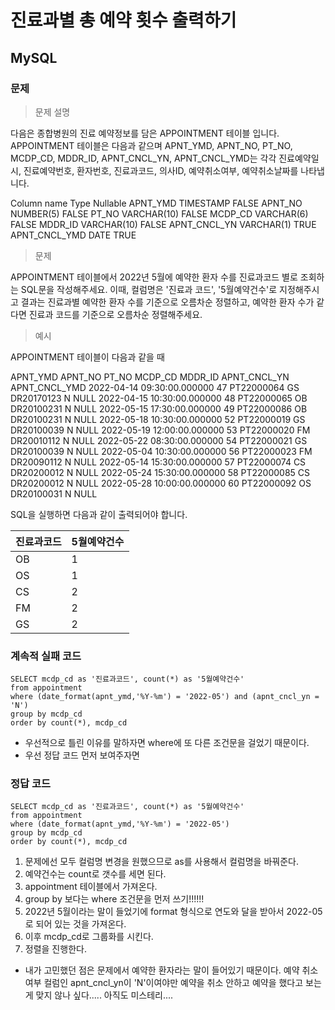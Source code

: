 # 진료과별 총 예약 횟수 출력하기
## MySQL
### 문제
> 문제 설명

다음은 종합병원의 진료 예약정보를 담은 APPOINTMENT 테이블 입니다.
APPOINTMENT 테이블은 다음과 같으며 APNT_YMD, APNT_NO, PT_NO, MCDP_CD, MDDR_ID, APNT_CNCL_YN, APNT_CNCL_YMD는 각각 진료예약일시, 진료예약번호, 환자번호, 진료과코드, 의사ID, 예약취소여부, 예약취소날짜를 나타냅니다.

Column name	Type	Nullable
APNT_YMD	TIMESTAMP	FALSE
APNT_NO	NUMBER(5)	FALSE
PT_NO	VARCHAR(10)	FALSE
MCDP_CD	VARCHAR(6)	FALSE
MDDR_ID	VARCHAR(10)	FALSE
APNT_CNCL_YN	VARCHAR(1)	TRUE
APNT_CNCL_YMD	DATE	TRUE

>문제

APPOINTMENT 테이블에서 2022년 5월에 예약한 환자 수를 진료과코드 별로 조회하는 SQL문을 작성해주세요. 이때, 컬럼명은 '진료과 코드', '5월예약건수'로 지정해주시고 결과는 진료과별 예약한 환자 수를 기준으로 오름차순 정렬하고, 예약한 환자 수가 같다면 진료과 코드를 기준으로 오름차순 정렬해주세요.

>예시

APPOINTMENT 테이블이 다음과 같을 때

APNT_YMD	APNT_NO	PT_NO	MCDP_CD	MDDR_ID	APNT_CNCL_YN	APNT_CNCL_YMD
2022-04-14 09:30:00.000000	47	PT22000064	GS	DR20170123	N	NULL
2022-04-15 10:30:00.000000	48	PT22000065	OB	DR20100231	N	NULL
2022-05-15 17:30:00.000000	49	PT22000086	OB	DR20100231	N	NULL
2022-05-18 10:30:00.000000	52	PT22000019	GS	DR20100039	N	NULL
2022-05-19 12:00:00.000000	53	PT22000020	FM	DR20010112	N	NULL
2022-05-22 08:30:00.000000	54	PT22000021	GS	DR20100039	N	NULL
2022-05-04 10:30:00.000000	56	PT22000023	FM	DR20090112	N	NULL
2022-05-14 15:30:00.000000	57	PT22000074	CS	DR20200012	N	NULL
2022-05-24 15:30:00.000000	58	PT22000085	CS	DR20200012	N	NULL
2022-05-28 10:00:00.000000	60	PT22000092	OS	DR20100031	N	NULL

SQL을 실행하면 다음과 같이 출력되어야 합니다.

|진료과코드|	5월예약건수
|--|--
|OB	|1
|OS	|1
|CS|	2
|FM|	2
|GS	|2

### 계속적 실패 코드
```
SELECT mcdp_cd as '진료과코드', count(*) as '5월예약건수'
from appointment
where (date_format(apnt_ymd,'%Y-%m') = '2022-05') and (apnt_cncl_yn = 'N')
group by mcdp_cd
order by count(*), mcdp_cd
```
- 우선적으로 틀린 이유를 말하자면 where에 또 다른 조건문을 걸었기 때문이다.
- 우선 정답 코드 먼저 보여주자면

### 정답 코드
```
SELECT mcdp_cd as '진료과코드', count(*) as '5월예약건수'
from appointment
where (date_format(apnt_ymd,'%Y-%m') = '2022-05') 
group by mcdp_cd
order by count(*), mcdp_cd
```
1. 문제에선 모두 컬럼명 변경을 원했으므로 as를 사용해서 컬럼명을 바꿔준다.
2. 예약건수는 count로 갯수를 세면 된다.
3. appointment 테이블에서 가져온다.
4. group by 보다는 where 조건문을 먼저 쓰기!!!!!!
5. 2022년 5월이라는 말이 들었기에 format 형식으로 연도와 달을 받아서 2022-05로 되어 있는 것을 가져온다.
6. 이후 mcdp_cd로 그룹화를 시킨다.
7. 정렬을 진행한다.

- 내가 고민했던 점은 문제에서 예약한 환자라는 말이 들어있기 때문이다. 예약 취소 여부 컬럼인 apnt_cncl_yn이 'N'이여야만 예약을 취소 안하고 예약을 했다고 보는 게 맞지 않나 싶다..... 아직도 미스테리....